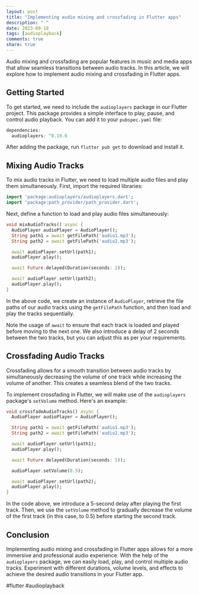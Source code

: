 ```yaml
---
layout: post
title: "Implementing audio mixing and crossfading in Flutter apps"
description: " "
date: 2023-09-18
tags: [audioplayback]
comments: true
share: true
---
```


Audio mixing and crossfading are popular features in music and media apps that allow seamless transitions between audio tracks. In this article, we will explore how to implement audio mixing and crossfading in Flutter apps.

## Getting Started

To get started, we need to include the `audioplayers` package in our Flutter project. This package provides a simple interface to play, pause, and control audio playback. You can add it to your `pubspec.yaml` file:

```dart
dependencies:
  audioplayers: ^0.19.0
```

After adding the package, run `flutter pub get` to download and install it.

## Mixing Audio Tracks

To mix audio tracks in Flutter, we need to load multiple audio files and play them simultaneously. First, import the required libraries:

```dart
import 'package:audioplayers/audioplayers.dart';
import 'package:path_provider/path_provider.dart';
```

Next, define a function to load and play audio files simultaneously:

```dart
void mixAudioTracks() async {
  AudioPlayer audioPlayer = AudioPlayer();
  String path1 = await getFilePath('audio1.mp3');
  String path2 = await getFilePath('audio2.mp3');

  await audioPlayer.setUrl(path1);
  audioPlayer.play();

  await Future.delayed(Duration(seconds: 2));

  await audioPlayer.setUrl(path2);
  audioPlayer.play();
}
```

In the above code, we create an instance of `AudioPlayer`, retrieve the file paths of our audio tracks using the `getFilePath` function, and then load and play the tracks sequentially.

Note the usage of `await` to ensure that each track is loaded and played before moving to the next one. We also introduce a delay of 2 seconds between the two tracks, but you can adjust this as per your requirements.

## Crossfading Audio Tracks

Crossfading allows for a smooth transition between audio tracks by simultaneously decreasing the volume of one track while increasing the volume of another. This creates a seamless blend of the two tracks.

To implement crossfading in Flutter, we will make use of the `audioplayers` package's `setVolume` method. Here's an example:

```dart
void crossfadeAudioTracks() async {
  AudioPlayer audioPlayer = AudioPlayer();

  String path1 = await getFilePath('audio1.mp3');
  String path2 = await getFilePath('audio2.mp3');

  await audioPlayer.setUrl(path1);
  audioPlayer.play();

  await Future.delayed(Duration(seconds: 5));

  audioPlayer.setVolume(0.5);

  await audioPlayer.setUrl(path2);
  audioPlayer.play();
}
```

In the code above, we introduce a 5-second delay after playing the first track. Then, we use the `setVolume` method to gradually decrease the volume of the first track (in this case, to 0.5) before starting the second track.

## Conclusion

Implementing audio mixing and crossfading in Flutter apps allows for a more immersive and professional audio experience. With the help of the `audioplayers` package, we can easily load, play, and control multiple audio tracks. Experiment with different durations, volume levels, and effects to achieve the desired audio transitions in your Flutter app.

#flutter #audioplayback